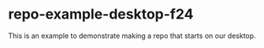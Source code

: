# repo-example-desktop-f24
 This is an example to demonstrate making a repo that starts on our desktop.
